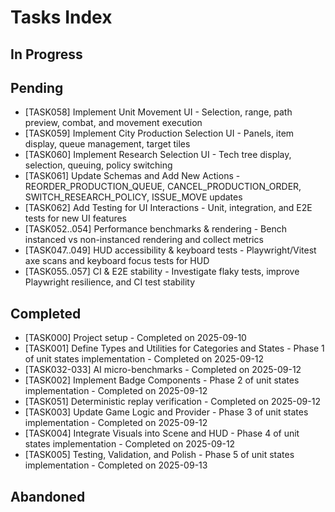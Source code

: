 # Tasks Index

## In Progress

## Pending

- [TASK058] Implement Unit Movement UI - Selection, range, path preview, combat, and movement execution
- [TASK059] Implement City Production Selection UI - Panels, item display, queue management, target tiles
- [TASK060] Implement Research Selection UI - Tech tree display, selection, queuing, policy switching
- [TASK061] Update Schemas and Add New Actions - REORDER_PRODUCTION_QUEUE, CANCEL_PRODUCTION_ORDER, SWITCH_RESEARCH_POLICY, ISSUE_MOVE updates
- [TASK062] Add Testing for UI Interactions - Unit, integration, and E2E tests for new UI features
- [TASK052..054] Performance benchmarks & rendering - Bench instanced vs non-instanced rendering and collect metrics
- [TASK047..049] HUD accessibility & keyboard tests - Playwright/Vitest axe scans and keyboard focus tests for HUD
- [TASK055..057] CI & E2E stability - Investigate flaky tests, improve Playwright resilience, and CI test stability

## Completed

- [TASK000] Project setup - Completed on 2025-09-10
- [TASK001] Define Types and Utilities for Categories and States - Phase 1 of unit states implementation - Completed on 2025-09-12
- [TASK032-033] AI micro-benchmarks - Completed on 2025-09-12
- [TASK002] Implement Badge Components - Phase 2 of unit states implementation - Completed on 2025-09-12
- [TASK051] Deterministic replay verification - Completed on 2025-09-12
- [TASK003] Update Game Logic and Provider - Phase 3 of unit states implementation - Completed on 2025-09-12
- [TASK004] Integrate Visuals into Scene and HUD - Phase 4 of unit states implementation - Completed on 2025-09-12
- [TASK005] Testing, Validation, and Polish - Phase 5 of unit states implementation - Completed on 2025-09-13

## Abandoned
